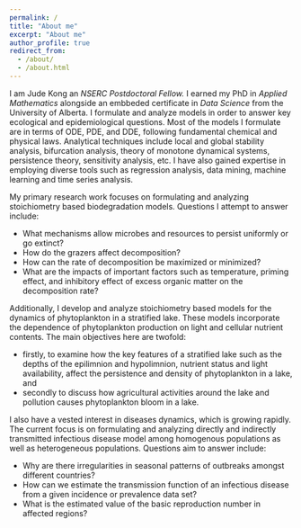 ```yaml
---
permalink: /
title: "About me"
excerpt: "About me"
author_profile: true
redirect_from: 
  - /about/
  - /about.html
---
```


I am Jude Kong an *NSERC Postdoctoral Fellow.* I earned my PhD in *Applied Mathematics* alongside an embbeded certificate in *Data Science* from the University of Alberta.  I formulate  and analyze models in order  to answer key  ecological  and epidemiological questions. Most of the models I formulate are in terms of ODE, PDE, and DDE,  following fundamental chemical and physical laws. Analytical techniques include local and global stability analysis, bifurcation analysis, theory of monotone dynamical systems, persistence theory, sensitivity analysis, etc.  I have also gained expertise in employing diverse tools such as regression analysis, data mining, machine learning and time series analysis. 

My primary research work focuses on formulating and analyzing stoichiometry based biodegradation models. Questions I attempt to answer include:
* What mechanisms allow microbes and  resources  to persist uniformly or go extinct?
* How do the grazers affect decomposition?
* How can the rate of decomposition be maximized or minimized?
* What are the impacts of important factors such as temperature, priming effect, and inhibitory effect of excess  organic matter on the decomposition rate?

Additionally, I develop and analyze  stoichiometry based models for  the dynamics of phytoplankton  in a stratified lake. These models  incorporate the  dependence of phytoplankton production on light and cellular nutrient contents.  The main objectives here are twofold:
* firstly, to examine how the key features of a stratified lake such as  the depths of the epilimnion and hypolimnion, nutrient status and light availability, affect the persistence and density of phytoplankton in a lake, and
* secondly to discuss how agricultural activities around the lake and pollution causes phytoplankton bloom in a lake.

I also have a vested interest in diseases dynamics, which is growing rapidly. The current focus is on  formulating and analyzing directly and indirectly  transmitted infectious disease model among homogenous populations as well as heterogeneous populations.  Questions aim to answer include:
* Why are there irregularities in seasonal patterns of outbreaks amongst different countries?
* How  can we estimate the transmission   function of an infectious disease  from a given incidence or prevalence data set?
* What is the estimated value of the basic reproduction number in affected regions?

